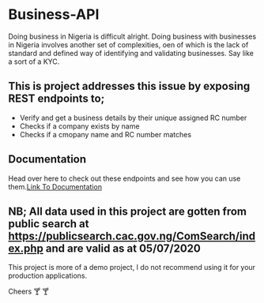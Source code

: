 # Business-API
Doing business in Nigeria is difficult alright. Doing business with businesses in Nigeria involves another set of complexities, oen of which is the lack of standard and defined way of identifying and validating businesses. Say like a sort of a KYC.

## This is project addresses this issue by exposing REST endpoints to;
 - Verify and get a business details by their unique assigned RC number
- Checks if a company exists by name
- Checks if a cmopany name and RC number matches

## Documentation
Head over here to check out these endpoints and see how you can use them.[Link To Documentation](https://documenter.getpostman.com/view/14303989/TW6tKpKi#b51049e8-d111-4d29-b1ed-50fd105a8ae6) 

## NB; All data used in this project are gotten from public search at https://publicsearch.cac.gov.ng/ComSearch/index.php and are valid as at 05/07/2020

This project is more of a demo project, I do not recommend using it for your production applications.

Cheers :cocktail: :cocktail:
